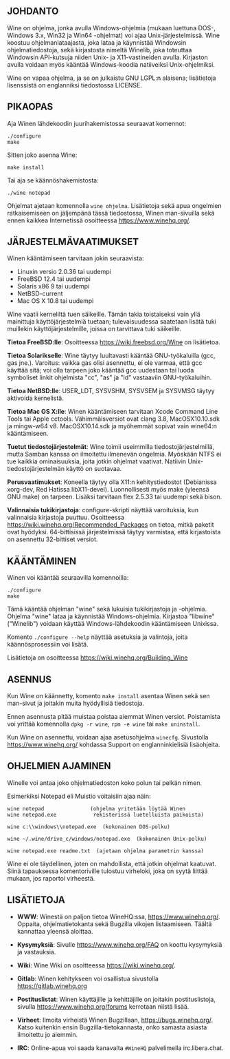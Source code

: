 ## JOHDANTO

Wine on ohjelma, jonka avulla Windows-ohjelmia (mukaan luettuna DOS-,
Windows 3.x, Win32 ja Win64 -ohjelmat) voi ajaa Unix-järjestelmissä.
Wine koostuu ohjelmanlataajasta, joka lataa ja käynnistää Windowsin
ohjelmatiedostoja, sekä kirjastosta nimeltä Winelib, joka toteuttaa
Windowsin API-kutsuja niiden Unix- ja X11-vastineiden avulla. Kirjaston
avulla voidaan myös kääntää Windows-koodia natiiveiksi Unix-ohjelmiksi.

Wine on vapaa ohjelma, ja se on julkaistu GNU LGPL:n alaisena; lisätietoja
lisenssistä on englanniksi tiedostossa LICENSE.


## PIKAOPAS

Aja Winen lähdekoodin juurihakemistossa seuraavat komennot:

```
./configure
make
```

Sitten joko asenna Wine:

```
make install
```

Tai aja se käännöshakemistosta:

```
./wine notepad
```

Ohjelmat ajetaan komennolla `wine ohjelma`. Lisätietoja sekä apua ongelmien
ratkaisemiseen on jäljempänä tässä tiedostossa, Winen man-sivuilla sekä
ennen kaikkea Internetissä osoitteessa https://www.winehq.org/.


## JÄRJESTELMÄVAATIMUKSET

Winen kääntämiseen tarvitaan jokin seuraavista:

- Linuxin versio 2.0.36 tai uudempi
- FreeBSD 12.4 tai uudempi
- Solaris x86 9 tai uudempi
- NetBSD-current
- Mac OS X 10.8 tai uudempi

Wine vaatii kerneliltä tuen säikeille. Tämän takia toistaiseksi vain yllä
mainittuja käyttöjärjestelmiä tuetaan; tulevaisuudessa saatetaan lisätä tuki
muillekin käyttöjärjestelmille, joissa on tarvittava tuki säikeille.

**Tietoa FreeBSD:lle**:
  Osoitteessa https://wiki.freebsd.org/Wine on lisätietoa.

**Tietoa Solarikselle**:
  Wine täytyy luultavasti kääntää GNU-työkaluilla (gcc, gas jne.).
  Varoitus: vaikka gas olisi asennettu, ei ole varmaa, että gcc käyttää sitä;
  voi olla tarpeen joko kääntää gcc uudestaan tai luoda symboliset linkit
  ohjelmista "cc", "as" ja "ld" vastaaviin GNU-työkaluihin.

**Tietoa NetBSD:lle**:
  USER_LDT, SYSVSHM, SYSVSEM ja SYSVMSG täytyy aktivoida kernelistä.

**Tietoa Mac OS X:lle**:
  Winen kääntämiseen tarvitaan Xcode Command Line Tools tai Apple cctools.
  Vähimmäisversiot ovat clang 3.8, MacOSX10.10.sdk ja mingw-w64 v8.
  MacOSX10.14.sdk ja myöhemmät sopivat vain wine64:n kääntämiseen.

**Tuetut tiedostojärjestelmät**:
  Wine toimii useimmilla tiedostojärjestelmillä, mutta Samban kanssa on
  ilmoitettu ilmenevän ongelmia. Myöskään NTFS ei tue kaikkia ominaisuuksia,
  joita jotkin ohjelmat vaativat. Natiivin Unix-tiedostojärjestelmän käyttö
  on suotavaa.

**Perusvaatimukset**:
  Koneella täytyy olla X11:n kehitystiedostot (Debianissa xorg-dev,
  Red Hatissa libX11-devel).
  Luonnollisesti myös make (yleensä GNU make) on tarpeen.
  Lisäksi tarvitaan flex 2.5.33 tai uudempi sekä bison.

**Valinnaisia tukikirjastoja**:
  configure-skripti näyttää varoituksia, kun valinnaisia kirjastoja puuttuu.
  Osoitteessa https://wiki.winehq.org/Recommended_Packages on tietoa, mitkä
  paketit ovat hyödyksi. 64-bittisissä järjestelmissä täytyy varmistaa, että
  kirjastoista on asennettu 32-bittiset versiot.


## KÄÄNTÄMINEN

Winen voi kääntää seuraavilla komennoilla:

```
./configure
make
```

Tämä kääntää ohjelman "wine" sekä lukuisia tukikirjastoja ja -ohjelmia.
Ohjelma "wine" lataa ja käynnistää Windows-ohjelmia.
Kirjastoa "libwine" ("Winelib") voidaan käyttää Windows-lähdekoodin
kääntämiseen Unixissa.

Komento `./configure --help` näyttää asetuksia ja valintoja, joita
käännösprosessiin voi lisätä.

Lisätietoja on osoitteessa https://wiki.winehq.org/Building_Wine


## ASENNUS

Kun Wine on käännetty, komento `make install` asentaa Winen sekä sen man-sivut
ja joitakin muita hyödyllisiä tiedostoja.

Ennen asennusta pitää muistaa poistaa aiemmat Winen versiot. Poistamista
voi yrittää komennolla `dpkg -r wine`, `rpm -e wine` tai `make uninstall`.

Kun Wine on asennettu, voidaan ajaa asetusohjelma `winecfg`. Sivustolla
https://www.winehq.org/ kohdassa Support on englanninkielisiä lisäohjeita.


## OHJELMIEN AJAMINEN

Winelle voi antaa joko ohjelmatiedoston koko polun tai pelkän nimen.

Esimerkiksi Notepad eli Muistio voitaisiin ajaa näin:

```
wine notepad               (ohjelma yritetään löytää Winen
wine notepad.exe            rekisterissä luetelluista paikoista)

wine c:\\windows\\notepad.exe  (kokonainen DOS-polku)

wine ~/.wine/drive_c/windows/notepad.exe  (kokonainen Unix-polku)

wine notepad.exe readme.txt  (ajetaan ohjelma parametrin kanssa)
```

Wine ei ole täydellinen, joten on mahdollista, että jotkin ohjelmat kaatuvat.
Siinä tapauksessa komentoriville tulostuu virheloki, joka on syytä liittää
mukaan, jos raportoi virheestä.


## LISÄTIETOJA

- **WWW**: Winestä on paljon tietoa WineHQ:ssa, https://www.winehq.org/.
	Oppaita, ohjelmatietokanta sekä Bugzilla vikojen listaamiseen.
	Täältä kannattaa yleensä aloittaa.

- **Kysymyksiä**:
	Sivulle https://www.winehq.org/FAQ on koottu kysymyksiä ja vastauksia.

- **Wiki**: Wine Wiki on osoitteessa https://wiki.winehq.org/.

- **Gitlab**: Winen kehitykseen voi osallistua sivustolla https://gitlab.winehq.org

- **Postituslistat**:
	Winen käyttäjille ja kehittäjille on joitakin postituslistoja,
	sivulla https://www.winehq.org/forums kerrotaan niistä lisää.

- **Virheet**:
	Ilmoita virheistä Winen Bugzillaan, https://bugs.winehq.org/.
	Katso kuitenkin ensin Bugzilla-tietokannasta, onko samasta asiasta
	ilmoitettu jo aiemmin.

- **IRC**: Online-apua voi saada kanavalta `#WineHQ` palvelimella irc.libera.chat.
